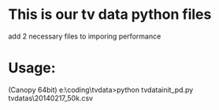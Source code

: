 This is our tv data python files
================================

add 2 necessary files to imporing performance


Usage:
=======

(Canopy 64bit) e:\coding\tvdata>python tvdatainit_pd.py tvdatas\20140217_50k.csv
